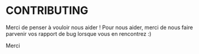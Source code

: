 <p align="center"><a href="https://hackenathon-system.ddns.net/uploads/-/system/appearance/logo/1/Hackenathon_System_logo.png" width="400"></a></p>

# CONTRIBUTING

Merci de penser à vouloir nous aider !
Pour nous aider, merci de nous faire parvenir vos rapport de bug lorsque vous en rencontrez :)


Merci
